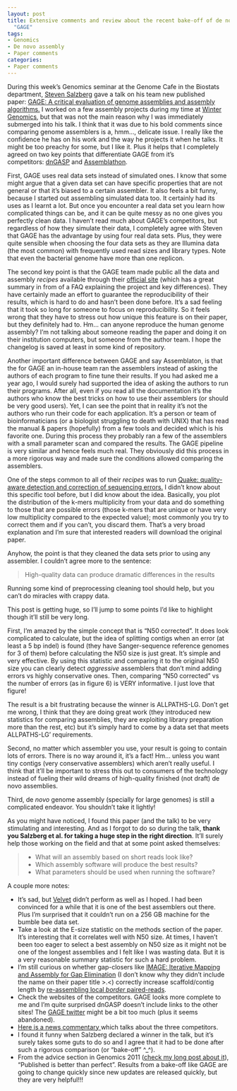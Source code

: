 ```yaml
---
layout: post
title: Extensive comments and review about the recent bake-off of de novo genome assemblers
  "GAGE"
tags:
- Genomics
- De novo assembly
- Paper comments
categories:
- Paper comments
---
```

<p>During this week&#8217;s Genomics seminar at the Genome Cafe in the Biostats department, <a href="http://scholar.google.com/citations?user=sUVeH-4AAAAJ&amp;hl=en">Steven Salzberg</a> gave a talk on his team new published paper: <a href="http://www.ncbi.nlm.nih.gov/pubmed/22147368">GAGE: A critical evaluation of genome assemblies and assembly algorithms.</a> I worked on a few assembly projects during my time at <a href="http://www.wintergenomics.com/">Winter Genomics</a>, but that was not the main reason why I was immediately submerged into his talk. I think that it was due to his bold comments since comparing genome assemblers is a, hmm&#8230;, delicate issue. I really like the confidence he has on his work and the way he projects it when he talks. It might be too preachy for some, but I like it. Plus it helps that I completely agreed on two key points that differentiate GAGE from it&#8217;s competitors: <a href="http://cnag.bsc.es/">dnGASP</a> and <a href="http://assemblathon.org/">Assemblathon</a>.</p>
<p>First, GAGE uses real data sets instead of simulated ones. I know that some might argue that a given data set can have specific properties that are not general or that it&#8217;s biased to a certain assembler. It also feels a bit funny, because I started out assembling simulated data too. It certainly had its uses as I learnt a lot. But once you encounter a real data set you learn how complicated things can be, and it can be quite messy as no one gives you perfectly clean data. I haven&#8217;t read much about GAGE&#8217;s competitors, but regardless of how they simulate their data, I completely agree with Steven that GAGE has the advantage by using four real data sets. Plus, they were quite sensible when choosing the four data sets as they are Illumina data (the most common) with frequently used read sizes and library types. Note that even the bacterial genome have more than one replicon. </p>
<p>The second key point is that the GAGE team made public all the data and assembly <em>recipes</em> available through their <a href="http://gage.cbcb.umd.edu/">official site</a> (which has a great summary in from of a FAQ explaining the project and key differences). They have certainly made an effort to guarantee the reproducibility of their results, which is hard to do and hasn&#8217;t been done before. It&#8217;s a sad feeling that it took so long for someone to focus on reproducibility. So it feels wrong that they have to stress out how unique this feature is on their paper, but they definitely had to. Hm&#8230; can anyone reproduce the human genome assembly? I&#8217;m not talking about someone reading the paper and doing it on their institution computers, but someone from the author team. I hope the changelog is saved at least in some kind of repository.</p>
<p>Another important difference between GAGE and say Assemblaton, is that the for GAGE an in-house team ran the assemblers instead of asking the authors of each program to fine tune their results. If you had asked me a year ago, I would surely had supported the idea of asking the authors to run their programs. After all, even if you read all the documentation it&#8217;s the authors who know the best tricks on how to use their assemblers (or should be very good users). Yet, I can see the point that in reality it&#8217;s not the authors who run their code for each application. It&#8217;s a person or team of bioinformaticians (or a biologist struggling to death with UNIX) that has read the manual &amp; papers (hopefully) from a few tools and decided which is his favorite one. During this process they probably ran a few of the assemblers with a small parameter scan and compared the results. The GAGE pipeline is very similar and hence feels much real. They obviously did this process in a more rigorous way and made sure the conditions allowed comparing the assemblers.</p>
<p>One of the steps common to all of their <em>recipes</em> was to run <a href="http://www.ncbi.nlm.nih.gov/pubmed/21114842">Quake: quality-aware detection and correction of sequencing errors.</a> I didn&#8217;t know about this specific tool before, but I did know about the idea. Basically, you plot the distribution of the k-mers multiplicity from your data and do something to those that are possible errors (those k-mers that are unique or have very low multiplicity compared to the expected value); most commonly you try to correct them and if you can&#8217;t, you discard them. That&#8217;s a very broad explanation and I&#8217;m sure that interested readers will download the original paper. </p>
<p>Anyhow, the point is that they cleaned the data sets prior to using any assembler. I couldn&#8217;t agree more to the sentence:</p>

> High-quality data can produce dramatic differences in the results

<p>Running some kind of preprocessing cleaning tool should help, but you can&#8217;t do miracles with crappy data. </p>
<p>This post is getting huge, so I&#8217;ll jump to some points I&#8217;d like to highlight though it&#8217;ll still be very long.</p>
<p>First, I&#8217;m amazed by the simple concept that is &#8220;N50 corrected&#8221;. It does look complicated to calculate, but the idea of splitting contigs when an error (at least a 5 bp indel) is found (they have Sanger-sequence reference genomes for 3 of them) before calculating the N50 size is just great. It&#8217;s simple and very effective. By using this statistic and comparing it to the original N50 size you can clearly detect <em>aggressive</em> assemblers that don&#8217;t mind adding errors vs highly conservative ones. Then, comparing &#8220;N50 corrected&#8221; vs the number of errors (as in figure 6) is VERY informative. I just love that figure!</p>
<p>The result is a bit frustrating because the winner is ALLPATHS-LG. Don&#8217;t get me wrong, I think that they are doing great work (they introduced new statistics for comparing assemblies, they are exploiting library preparation more than the rest, etc) but it&#8217;s simply hard to come by a data set that meets ALLPATHS-LG&#8217; requirements.</p>
<p>Second, no matter which assembler you use, your result is going to contain lots of errors. There is no way around it, it&#8217;s a fact! Hm&#8230; unless you want tiny contigs (very conservative assemblers) which aren&#8217;t really useful. I think that it&#8217;ll be important to stress this out to consumers of the technology instead of fueling their wild dreams of high-quality finished (not draft) de novo assemblies. </p>
<p>Third, de <em>novo</em> genome assembly (specially for large genomes) is still a complicated endeavor. You shouldn&#8217;t take it lightly!</p>
<p>As you might have noticed, I found this paper (and the talk) to be very stimulating and interesting. And as I forgot to do so during the talk, <strong>thank you Salzberg et al. for taking a huge step in the right direction</strong>. It&#8217;ll surely help those working on the field and that at some point asked themselves:</p>

> * What will an assembly based on short reads look like?
> * Which assembly software will produce the best results?
> * What parameters should be used when running the software?

<p>A couple more notes:</p>
<ul><li>It&#8217;s sad, but <a href="http://www.ebi.ac.uk/~zerbino/velvet/">Velvet</a> didn&#8217;t perform as well as I hoped. I had been convinced for a while that it is one of the best assemblers out there. Plus I&#8217;m surprised that it couldn&#8217;t run on a 256&#160;GB machine for the bumble bee data set.</li>
<li>Take a look at the E-size statistic on the methods section of the paper. It&#8217;s interesting that it correlates well with N50 size. At times, I haven&#8217;t been too eager to select a best assembly on N50 size as it might not be one of the longest assemblies and I felt like I was wasting data. But it is a very reasonable summary statistic for such a hard problem.</li>
<li>I&#8217;m still curious on whether gap-closers like <a href="http://www.ncbi.nlm.nih.gov/sites/entrez/20388197?dopt=Abstract&amp;holding=f1000,f1000m,isrctn">IMAGE: Iterative Mapping and Assembly for Gap Elimination</a> (I don&#8217;t know why they didn&#8217;t include the name on their paper title &gt;.&lt;) correctly increase scaffold/contig length by <a href="http://genomebiology.com/2010/11/4/R41/figure/F1">re-assembling local <em>border</em> paired-reads</a>.</li>
<li>Check the websites of the competitors. GAGE looks more complete to me and I&#8217;m quite surprised dnGASP doesn&#8217;t include links to the other sites! The <a href="https://twitter.com/#!/gagecompetition">GAGE twitter</a> might be a bit too much (plus it seems abandoned).</li>
<li><a href="http://www.nature.com/news/2011/110323/full/471425a.html">Here is a news commentary </a>which talks about the three competitors.</li>
<li>I found it funny when Salzberg declared a winner in the talk, but it&#8217;s surely takes some guts to do so and I agree that it had to be done after such a rigorous comparison (or &#8220;bake-off&#8221; ^_^).</li>
<li>From the advice section in Genomics 2011 (<a href="http://fellgernon.tumblr.com/post/16368703139/commenting-genomics-in-2011#.Tx922ePOzIw">check my long post about it</a>), &#8220;Published is better than perfect&#8221;. Results from a bake-off like GAGE are going to change quickly since new updates are released quickly, but they are very helpful!!!</li>
</ul>
